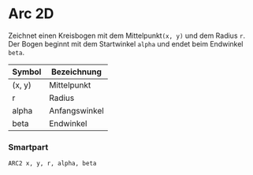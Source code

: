# Arc 2D


Zeichnet einen Kreisbogen mit dem Mittelpunkt<code>(x, y)</code> und dem Radius <code>r</code>. Der Bogen beginnt mit dem Startwinkel <code>alpha</code> und endet beim Endwinkel <code>beta</code>.


| Symbol | Bezeichnung |
|--|--|
| (x, y) | Mittelpunkt |
| r | Radius |
| alpha | Anfangswinkel |
| beta | Endwinkel |

### Smartpart

```smartpart
ARC2 x, y, r, alpha, beta
```